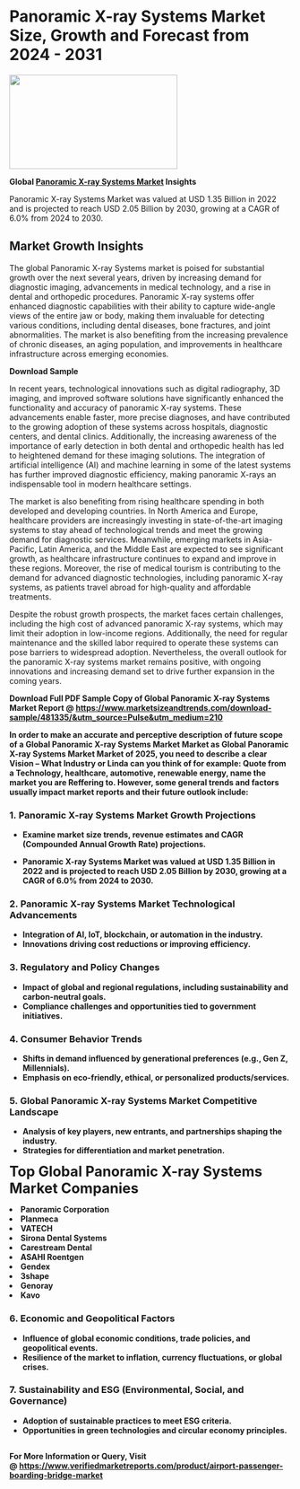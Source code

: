 <H1>Panoramic X-ray Systems Market Size, Growth and Forecast from 2024 - 2031</H1><img class="aligncenter size-medium wp-image-584254" src="https://thirdeyenews.in/wp-content/uploads/2024/09/Global-Market-Research-300x168.jpeg" alt="" width="300" height="168" /><p><strong>Global&nbsp;<a href="https://www.marketsizeandtrends.com/download-sample/481335/&amp;utm_source=Pulse&amp;utm_medium=210">Panoramic X-ray Systems Market</a> Insights</strong></p><p>Panoramic X-ray Systems Market was valued at USD 1.35 Billion in 2022 and is projected to reach USD 2.05 Billion by 2030, growing at a CAGR of 6.0% from 2024 to 2030.</p><p><h2>Market Growth Insights</h2> <p>The global Panoramic X-ray Systems market is poised for substantial growth over the next several years, driven by increasing demand for diagnostic imaging, advancements in medical technology, and a rise in dental and orthopedic procedures. Panoramic X-ray systems offer enhanced diagnostic capabilities with their ability to capture wide-angle views of the entire jaw or body, making them invaluable for detecting various conditions, including dental diseases, bone fractures, and joint abnormalities. The market is also benefiting from the increasing prevalence of chronic diseases, an aging population, and improvements in healthcare infrastructure across emerging economies.</p> <p><strong>Download Sample</strong></p> <p>In recent years, technological innovations such as digital radiography, 3D imaging, and improved software solutions have significantly enhanced the functionality and accuracy of panoramic X-ray systems. These advancements enable faster, more precise diagnoses, and have contributed to the growing adoption of these systems across hospitals, diagnostic centers, and dental clinics. Additionally, the increasing awareness of the importance of early detection in both dental and orthopedic health has led to heightened demand for these imaging solutions. The integration of artificial intelligence (AI) and machine learning in some of the latest systems has further improved diagnostic efficiency, making panoramic X-rays an indispensable tool in modern healthcare settings.</p> <p>The market is also benefiting from rising healthcare spending in both developed and developing countries. In North America and Europe, healthcare providers are increasingly investing in state-of-the-art imaging systems to stay ahead of technological trends and meet the growing demand for diagnostic services. Meanwhile, emerging markets in Asia-Pacific, Latin America, and the Middle East are expected to see significant growth, as healthcare infrastructure continues to expand and improve in these regions. Moreover, the rise of medical tourism is contributing to the demand for advanced diagnostic technologies, including panoramic X-ray systems, as patients travel abroad for high-quality and affordable treatments.</p> <p>Despite the robust growth prospects, the market faces certain challenges, including the high cost of advanced panoramic X-ray systems, which may limit their adoption in low-income regions. Additionally, the need for regular maintenance and the skilled labor required to operate these systems can pose barriers to widespread adoption. Nevertheless, the overall outlook for the panoramic X-ray systems market remains positive, with ongoing innovations and increasing demand set to drive further expansion in the coming years.</p> <p><strong></p><p><span class=""><strong>Download Full PDF Sample Copy of Global Panoramic X-ray Systems Market Report</strong> @ <a href="https://www.marketsizeandtrends.com/download-sample/481335/&amp;utm_source=Pulse&amp;utm_medium=210" target="_blank">https://www.marketsizeandtrends.com/download-sample/481335/&amp;utm_source=Pulse&amp;utm_medium=210</a></span></p><p>In order to make an accurate and perceptive description of future scope of a Global&nbsp;Panoramic X-ray Systems Market Market as Global&nbsp;Panoramic X-ray Systems Market Market of 2025, you need to describe a clear Vision &ndash; What Industry or Linda can you think of for example: Quote from a Technology, healthcare, automotive, renewable energy, name the market you are Reffering to. However, some general trends and factors usually impact market reports and their future outlook include:</p><h3>1.&nbsp;<strong>Panoramic X-ray Systems Market Growth Projections</strong></h3><ul><li>Examine market size trends, revenue estimates and CAGR (Compounded Annual Growth Rate) projections.</li><li><p>Panoramic X-ray Systems Market was valued at USD 1.35 Billion in 2022 and is projected to reach USD 2.05 Billion by 2030, growing at a CAGR of 6.0% from 2024 to 2030.</p></li></ul><h3>2.&nbsp;<strong>Panoramic X-ray Systems Market Technological Advancements</strong></h3><ul><li>Integration of AI, IoT, blockchain, or automation in the industry.</li><li>Innovations driving cost reductions or improving efficiency.</li></ul><h3>3.&nbsp;<strong>Regulatory and Policy Changes</strong></h3><ul><li>Impact of global and regional regulations, including sustainability and carbon-neutral goals.</li><li>Compliance challenges and opportunities tied to government initiatives.</li></ul><h3>4.&nbsp;<strong>Consumer Behavior Trends</strong></h3><ul><li>Shifts in demand influenced by generational preferences (e.g., Gen Z, Millennials).</li><li>Emphasis on eco-friendly, ethical, or personalized products/services.</li></ul><h3>5.&nbsp;<strong>Global Panoramic X-ray Systems Market Competitive Landscape</strong></h3><ul><li>Analysis of key players, new entrants, and partnerships shaping the industry.</li><li>Strategies for differentiation and market penetration.</li></ul><p data-pm-slice="1 1 []"><span style="color: inherit; font-family: inherit; font-size: 25px;">Top Global Panoramic X-ray Systems Market Companies</span></p><div class="" data-test-id=""><p><li>Panoramic Corporation</li><li> Planmeca</li><li> VATECH</li><li> Sirona Dental Systems</li><li> Carestream Dental</li><li> ASAHI Roentgen</li><li> Gendex</li><li> 3shape</li><li> Genoray</li><li> Kavo</li></p></div><h3>6.&nbsp;<strong>Economic and Geopolitical Factors</strong></h3><ul><li>Influence of global economic conditions, trade policies, and geopolitical events.</li><li>Resilience of the market to inflation, currency fluctuations, or global crises.</li></ul><h3>7.&nbsp;<strong>Sustainability and ESG (Environmental, Social, and Governance)</strong></h3><ul><li>Adoption of sustainable practices to meet ESG criteria.</li><li>Opportunities in green technologies and circular economy principles.</li></ul><h2><strong style="font-size: 14px;">For More Information or Query, Visit @&nbsp;</strong><a style="background-color: #ffffff; font-size: 14px;" href="https://www.marketsizeandtrends.com/report/panoramic-x-ray-systems-market/" target="_blank">https://www.verifiedmarketreports.com/product/airport-passenger-boarding-bridge-market</a></h2>
